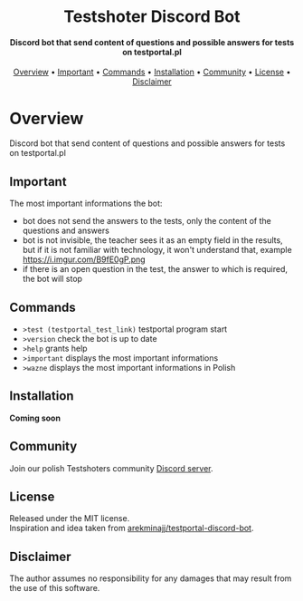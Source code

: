 <h1 align="center">
  Testshoter Discord Bot
  <br>
</h1>

<h4 align="center">Discord bot that send content of questions and possible answers for tests on testportal.pl</h4>

<p align="center">
  <a href="#overview">Overview</a>
  •
  <a href="#important">Important</a>
  •
  <a href="#commands">Commands</a>
  •
  <a href="#installation">Installation</a>
  •
  <a href="#community">Community</a>
  •
  <a href="#license">License</a>
  •
  <a href="#disclaimer">Disclaimer</a>
</p>

# Overview

Discord bot that send content of questions and possible answers for tests on testportal.pl  

## Important

The most important informations the bot:
- bot does not send the answers to the tests, only the content of the questions and answers
- bot is not invisible, the teacher sees it as an empty field in the results, but if it is not familiar with technology, it won't understand that, example https://i.imgur.com/B9fE0gP.png
- if there is an open question in the test, the answer to which is required, the bot will stop

## Commands

 - `>test (testportal_test_link)` testportal program start
 - `>version` check the bot is up to date
 - `>help` grants help
 - `>important` displays the most important informations
 - `>wazne` displays the most important informations in Polish

## Installation

**Coming soon**

## Community

Join our polish Testshoters community [Discord server](https://discord.gg/TWRwsnMzD9).

## License

Released under the MIT license.  
Inspiration and idea taken from [arekminajj/testportal-discord-bot](https://github.com/arekminajj/testportal-discord-bot).

## Disclaimer

The author assumes no responsibility for any damages that may result from the use of this software.
